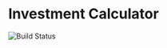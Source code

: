 # Investment Calculator

![Build Status](https://github.com/Ruben9922/investment-calculator/actions/workflows/build-deploy.yml/badge.svg)
